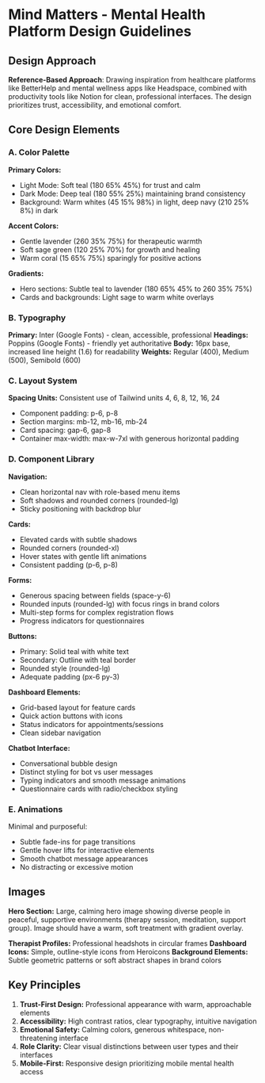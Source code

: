 # Mind Matters - Mental Health Platform Design Guidelines

## Design Approach
**Reference-Based Approach**: Drawing inspiration from healthcare platforms like BetterHelp and mental wellness apps like Headspace, combined with productivity tools like Notion for clean, professional interfaces. The design prioritizes trust, accessibility, and emotional comfort.

## Core Design Elements

### A. Color Palette
**Primary Colors:**
- Light Mode: Soft teal (180 65% 45%) for trust and calm
- Dark Mode: Deep teal (180 55% 25%) maintaining brand consistency
- Background: Warm whites (45 15% 98%) in light, deep navy (210 25% 8%) in dark

**Accent Colors:**
- Gentle lavender (260 35% 75%) for therapeutic warmth
- Soft sage green (120 25% 70%) for growth and healing
- Warm coral (15 65% 75%) sparingly for positive actions

**Gradients:**
- Hero sections: Subtle teal to lavender (180 65% 45% to 260 35% 75%)
- Cards and backgrounds: Light sage to warm white overlays

### B. Typography
**Primary:** Inter (Google Fonts) - clean, accessible, professional
**Headings:** Poppins (Google Fonts) - friendly yet authoritative
**Body:** 16px base, increased line height (1.6) for readability
**Weights:** Regular (400), Medium (500), Semibold (600)

### C. Layout System
**Spacing Units:** Consistent use of Tailwind units 4, 6, 8, 12, 16, 24
- Component padding: p-6, p-8
- Section margins: mb-12, mb-16, mb-24
- Card spacing: gap-6, gap-8
- Container max-width: max-w-7xl with generous horizontal padding

### D. Component Library

**Navigation:**
- Clean horizontal nav with role-based menu items
- Soft shadows and rounded corners (rounded-lg)
- Sticky positioning with backdrop blur

**Cards:**
- Elevated cards with subtle shadows
- Rounded corners (rounded-xl)
- Hover states with gentle lift animations
- Consistent padding (p-6, p-8)

**Forms:**
- Generous spacing between fields (space-y-6)
- Rounded inputs (rounded-lg) with focus rings in brand colors
- Multi-step forms for complex registration flows
- Progress indicators for questionnaires

**Buttons:**
- Primary: Solid teal with white text
- Secondary: Outline with teal border
- Rounded style (rounded-lg)
- Adequate padding (px-6 py-3)

**Dashboard Elements:**
- Grid-based layout for feature cards
- Quick action buttons with icons
- Status indicators for appointments/sessions
- Clean sidebar navigation

**Chatbot Interface:**
- Conversational bubble design
- Distinct styling for bot vs user messages
- Typing indicators and smooth message animations
- Questionnaire cards with radio/checkbox styling

### E. Animations
Minimal and purposeful:
- Subtle fade-ins for page transitions
- Gentle hover lifts for interactive elements
- Smooth chatbot message appearances
- No distracting or excessive motion

## Images
**Hero Section:** Large, calming hero image showing diverse people in peaceful, supportive environments (therapy session, meditation, support group). Image should have a warm, soft treatment with gradient overlay.

**Therapist Profiles:** Professional headshots in circular frames
**Dashboard Icons:** Simple, outline-style icons from Heroicons
**Background Elements:** Subtle geometric patterns or soft abstract shapes in brand colors

## Key Principles
1. **Trust-First Design:** Professional appearance with warm, approachable elements
2. **Accessibility:** High contrast ratios, clear typography, intuitive navigation
3. **Emotional Safety:** Calming colors, generous whitespace, non-threatening interface
4. **Role Clarity:** Clear visual distinctions between user types and their interfaces
5. **Mobile-First:** Responsive design prioritizing mobile mental health access